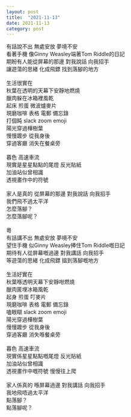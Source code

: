 ```yaml
---
layout: post
title:  "2021-11-13"
date: 2021-11-13
category: post
---
```

有話說不出 無處安放 夢境不安<br>
看著手機 像Ginny Weasley端著Tom Riddle的日記<br>
期盼有人能從屏幕的那邊 對我說話 向我招手<br>
讓遊蕩的思緒 化成飛鏢 找到落腳的地方<br>
<br>
生活很實在<br>
秋葉在透明的天幕下安靜地燃燒<br>
臘肉躲在冰箱裡風乾<br>
起床 煎蛋 微波爐麥片<br>
現磨咖啡 表格 電郵 備忘錄<br>
打個盹 slack zoom emoji<br>
陽光穿過樺樹葉<br>
慢慢踱步 從我身後<br>
穿過客廳 消失在餐桌旁<br>
<br>
暮色 高速車流<br>
現實是星星點點的尾燈 反光貼紙<br>
加油站似曾相識<br>
透視畫作中的符號<br>
<br>
家人是真的 從屏幕的那邊 對我說話 向我招手<br>
我們飛不過太平洋<br>
怎麼落腳？<br>
怎麼落腳呢？<br>
<br>
粵<br>
有話講不出 無處安放 夢境不安<br>
望住手機 似Ginny Weasley捧住Tom Riddle嘅日記<br>
期待有人從屏幕嘅過邊 對我講話 向我招手<br>
等遊蕩的思緒 化成飛鏢 搵到落腳嘅地方<br>
<br>
生活好實在<br>
秋葉喺透明天幕下安靜咁燃燒<br>
臘肉匿埋冰箱風乾<br>
起身 煎蛋 叮麥片<br>
現磨咖啡 表格 電郵 備忘錄<br>
嗑眼瞓 slack zoom emoji<br>
陽光穿過樺樹葉<br>
慢慢踱步 從我身後<br>
穿過客廳 消失喺餐桌旁<br>
<br>
暮色 高速車流<br>
現實係星星點點嘅尾燈 反光貼紙<br>
加油站似曾相識<br>
透視畫作中嘅符號 慢慢往上爬<br>
<br>
家人係真的 喺屏幕過邊 對我講話 向我招手<br>
我地飛唔過太平洋<br>
點落腳？<br>
點落腳呢？<br>
